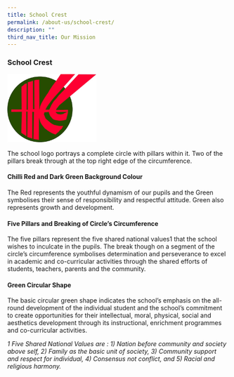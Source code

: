 ```yaml
---
title: School Crest
permalink: /about-us/school-crest/
description: ""
third_nav_title: Our Mission
---
```


### School Crest

<img src="/images/crest1.png" 
     style="width:40%">

The school logo portrays a complete circle with pillars within it. Two of the pillars break through at the top right edge of the circumference.

  

#### Chilli Red and Dark Green Background Colour

The Red represents the youthful dynamism of our pupils and the Green symbolises their sense of responsibility and respectful attitude. Green also represents growth and development.

  

#### Five Pillars and Breaking of Circle’s Circumference

The five pillars represent the five shared national values1 that the school wishes to inculcate in the pupils. The break though on a segment of the circle’s circumference symbolises determination and perseverance to excel in academic and co-curricular activities through the shared efforts of students, teachers, parents and the community.

  

#### Green Circular Shape

The basic circular green shape indicates the school’s emphasis on the all-round development of the individual student and the school’s commitment to create opportunities for their intellectual, moral, physical, social and aesthetics development through its instructional, enrichment programmes and co-curricular activities.

*1 Five Shared National Values are : 1) Nation before community and society above self, 2) Family as the basic unit of society, 3) Community support and respect for individual, 4) Consensus not conflict, and 5) Racial and religious harmony.*